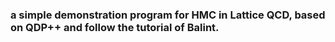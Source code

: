 ### a simple demonstration program for HMC in Lattice QCD, based on QDP++ and follow the tutorial of Balint. 
